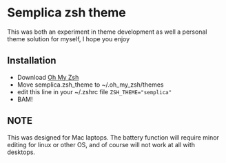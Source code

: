 # Semplica zsh theme

This was both an experiment in theme development as well a personal theme solution for myself, I hope you enjoy

## Installation

* Download [Oh My Zsh](https://github.com/robbyrussell/oh-my-zsh)
* Move semplica.zsh_theme to ~/.oh_my_zsh/themes
* edit this line in your ~/.zshrc file
     `ZSH_THEME="semplica"`
* BAM!

## NOTE

This was designed for Mac laptops. The battery function will require minor editing for linux or other OS, and of course will not work at all with desktops.
